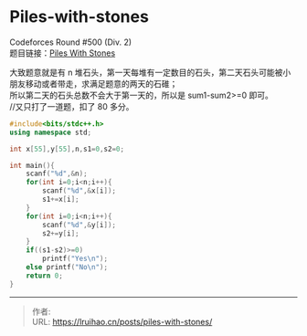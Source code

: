 # Piles-with-stones


Codeforces Round #500 (Div. 2)  
题目链接：[Piles With Stones](https://codeforces.com/contest/1013/problem/A)

<!--more-->

大致题意就是有 n 堆石头，第一天每堆有一定数目的石头，第二天石头可能被小朋友移动或者带走，求满足题意的两天的石碓；  
所以第二天的石头总数不会大于第一天的，所以是 sum1-sum2>=0 即可。  
//又只打了一道题，扣了 80 多分。

```cpp
#include<bits/stdc++.h>
using namespace std;

int x[55],y[55],n,s1=0,s2=0;

int main(){
    scanf("%d",&n);
    for(int i=0;i<n;i++){
        scanf("%d",&x[i]);
        s1+=x[i];
    }
    for(int i=0;i<n;i++){
        scanf("%d",&y[i]);
        s2+=y[i];
    }
    if((s1-s2)>=0)
        printf("Yes\n");
    else printf("No\n");
    return 0;
}
```


---

> 作者:   
> URL: https://lruihao.cn/posts/piles-with-stones/  

